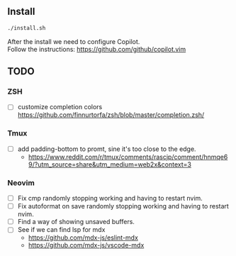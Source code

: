 ## Install

```sh
./install.sh
```

After the install we need to configure Copilot.  
Follow the instructions: <https://github.com/github/copilot.vim>

## TODO

### ZSH

- [ ] customize completion colors <https://github.com/finnurtorfa/zsh/blob/master/completion.zsh/>

### Tmux

- [ ] add padding-bottom to promt, sine it's too close to the edge.
  - <https://www.reddit.com/r/tmux/comments/rascjp/comment/hnmqe69/?utm_source=share&utm_medium=web2x&context=3>

### Neovim

- [ ] Fix cmp randomly stopping working and having to restart nvim.
- [ ] Fix autoformat on save randomly stopping working and having to restart nvim.
- [ ] Find a way of showing unsaved buffers.
- [ ] See if we can find lsp for mdx
  - <https://github.com/mdx-js/eslint-mdx>
  - <https://github.com/mdx-js/vscode-mdx>
